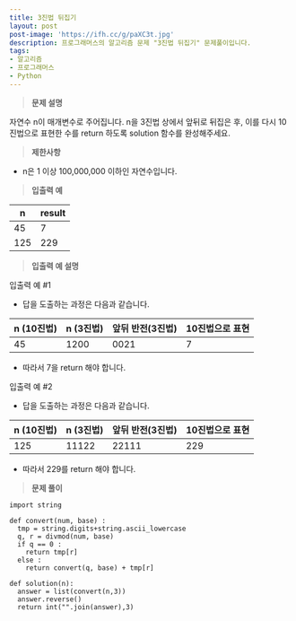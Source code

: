 ```yaml
---
title: 3진법 뒤집기
layout: post
post-image: 'https://ifh.cc/g/paXC3t.jpg'
description: 프로그래머스의 알고리즘 문제 "3진법 뒤집기" 문제풀이입니다.
tags:
- 알고리즘
- 프로그래머스
- Python
---
```



>**문제 설명**

자연수 n이 매개변수로 주어집니다. n을 3진법 상에서 앞뒤로 뒤집은 후, 이를 다시 10진법으로 표현한 수를 return 하도록 solution 함수를 완성해주세요.

>**제한사항**

<ul>
<li>n은 1 이상 100,000,000 이하인 자연수입니다.</li>
</ul>

>**입출력 예**

| n | result |
|--|--|
| 45 | 7 |
| 125 | 229 |

>**입출력 예 설명**

입출력 예 #1

<ul>
<li>답을 도출하는 과정은 다음과 같습니다.</li>
</ul>

| n (10진법) | n (3진법) | 앞뒤 반전(3진법) | 10진법으로 표현 |
|--|--|--|--|
| 45 | 1200 | 0021 | 7 |

<ul>
<li>따라서 7을 return 해야 합니다.</li>
</ul>

입출력 예 #2

<ul>
<li>답을 도출하는 과정은 다음과 같습니다.</li>
</ul>

| n (10진법) | n (3진법) | 앞뒤 반전(3진법) | 10진법으로 표현 |
|--|--|--|--|
| 125 | 11122 | 22111 | 229 |

<ul>
<li>따라서 229를 return 해야 합니다.</li>
</ul>

>**문제 풀이**

	import string
	​
	def convert(num, base) :
	  tmp = string.digits+string.ascii_lowercase
	  q, r = divmod(num, base)
	  if q == 0 :
	    return tmp[r] 
	  else :
	    return convert(q, base) + tmp[r]
	  
	def solution(n):
	  answer = list(convert(n,3))
	  answer.reverse()
	  return int("".join(answer),3)






